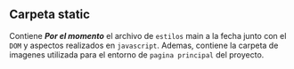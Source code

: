## Carpeta static

Contiene ***__Por el momento__*** el archivo de `estilos` main a la fecha junto con el `DOM` y aspectos realizados en `javascript`.
Ademas, contiene la carpeta de imagenes utilizada para el entorno de `pagina principal` del proyecto.